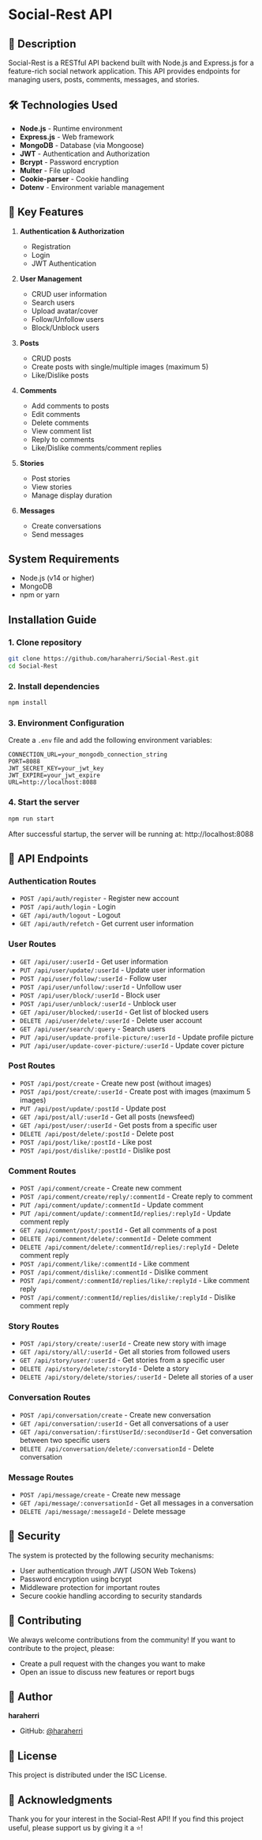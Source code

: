 # Social-Rest API

## 📝 Description
Social-Rest is a RESTful API backend built with Node.js and Express.js for a feature-rich social network application. This API provides endpoints for managing users, posts, comments, messages, and stories.

## 🛠 Technologies Used
- **Node.js** - Runtime environment
- **Express.js** - Web framework
- **MongoDB** - Database (via Mongoose)
- **JWT** - Authentication and Authorization
- **Bcrypt** - Password encryption
- **Multer** - File upload
- **Cookie-parser** - Cookie handling
- **Dotenv** - Environment variable management

## 🚀 Key Features
1. **Authentication & Authorization**
   - Registration
   - Login
   - JWT Authentication

2. **User Management**
   - CRUD user information
   - Search users
   - Upload avatar/cover
   - Follow/Unfollow users
   - Block/Unblock users

3. **Posts**
   - CRUD posts
   - Create posts with single/multiple images (maximum 5)
   - Like/Dislike posts

4. **Comments**
   - Add comments to posts
   - Edit comments
   - Delete comments
   - View comment list
   - Reply to comments
   - Like/Dislike comments/comment replies

5. **Stories**
   - Post stories
   - View stories
   - Manage display duration

6. **Messages**
   - Create conversations
   - Send messages

## System Requirements

- Node.js (v14 or higher)
- MongoDB
- npm or yarn

## Installation Guide

### 1. Clone repository

```bash
git clone https://github.com/haraherri/Social-Rest.git
cd Social-Rest
```

### 2. Install dependencies

```bash
npm install
```

### 3. Environment Configuration

Create a `.env` file and add the following environment variables:

```env
CONNECTION_URL=your_mongodb_connection_string
PORT=8088
JWT_SECRET_KEY=your_jwt_key
JWT_EXPIRE=your_jwt_expire
URL=http://localhost:8088
```

### 4. Start the server

```bash
npm run start
```

After successful startup, the server will be running at: http://localhost:8088

## 📡 API Endpoints

### Authentication Routes
- `POST /api/auth/register` - Register new account
- `POST /api/auth/login` - Login
- `GET /api/auth/logout` - Logout
- `GET /api/auth/refetch` - Get current user information

### User Routes
- `GET /api/user/:userId` - Get user information
- `PUT /api/user/update/:userId` - Update user information
- `POST /api/user/follow/:userId` - Follow user
- `POST /api/user/unfollow/:userId` - Unfollow user
- `POST /api/user/block/:userId` - Block user
- `POST /api/user/unblock/:userId` - Unblock user
- `GET /api/user/blocked/:userId` - Get list of blocked users
- `DELETE /api/user/delete/:userId` - Delete user account
- `GET /api/user/search/:query` - Search users
- `PUT /api/user/update-profile-picture/:userId` - Update profile picture
- `PUT /api/user/update-cover-picture/:userId` - Update cover picture

### Post Routes
- `POST /api/post/create` - Create new post (without images)
- `POST /api/post/create/:userId` - Create post with images (maximum 5 images)
- `PUT /api/post/update/:postId` - Update post
- `GET /api/post/all/:userId` - Get all posts (newsfeed)
- `GET /api/post/user/:userId` - Get posts from a specific user
- `DELETE /api/post/delete/:postId` - Delete post
- `POST /api/post/like/:postId` - Like post
- `POST /api/post/dislike/:postId` - Dislike post

### Comment Routes
- `POST /api/comment/create` - Create new comment
- `POST /api/comment/create/reply/:commentId` - Create reply to comment
- `PUT /api/comment/update/:commentId` - Update comment
- `PUT /api/comment/update/:commentId/replies/:replyId` - Update comment reply
- `GET /api/comment/post/:postId` - Get all comments of a post
- `DELETE /api/comment/delete/:commentId` - Delete comment
- `DELETE /api/comment/delete/:commentId/replies/:replyId` - Delete comment reply
- `POST /api/comment/like/:commentId` - Like comment
- `POST /api/comment/dislike/:commentId` - Dislike comment
- `POST /api/comment/:commentId/replies/like/:replyId` - Like comment reply
- `POST /api/comment/:commentId/replies/dislike/:replyId` - Dislike comment reply

### Story Routes
- `POST /api/story/create/:userId` - Create new story with image
- `GET /api/story/all/:userId` - Get all stories from followed users
- `GET /api/story/user/:userId` - Get stories from a specific user
- `DELETE /api/story/delete/:storyId` - Delete a story
- `DELETE /api/story/delete/stories/:userId` - Delete all stories of a user

### Conversation Routes
- `POST /api/conversation/create` - Create new conversation
- `GET /api/conversation/:userId` - Get all conversations of a user
- `GET /api/conversation/:firstUserId/:secondUserId` - Get conversation between two specific users
- `DELETE /api/conversation/delete/:conversationId` - Delete conversation

### Message Routes
- `POST /api/message/create` - Create new message
- `GET /api/message/:conversationId` - Get all messages in a conversation
- `DELETE /api/message/:messageId` - Delete message

## 🔐 Security

The system is protected by the following security mechanisms:

- User authentication through JWT (JSON Web Tokens)
- Password encryption using bcrypt
- Middleware protection for important routes
- Secure cookie handling according to security standards

## 🤝 Contributing

We always welcome contributions from the community! If you want to contribute to the project, please:

- Create a pull request with the changes you want to make
- Open an issue to discuss new features or report bugs

## 👤 Author

**haraherri**
- GitHub: [@haraherri](https://github.com/haraherri)

## 📝 License

This project is distributed under the ISC License.

## 🙏 Acknowledgments

Thank you for your interest in the Social-Rest API! If you find this project useful, please support us by giving it a ⭐️!